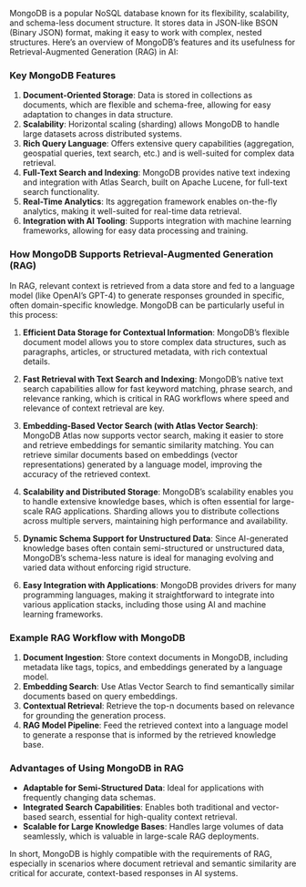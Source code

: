 MongoDB is a popular NoSQL database known for its flexibility, scalability, and schema-less document structure. It stores data in JSON-like BSON (Binary JSON) format, making it easy to work with complex, nested structures. Here’s an overview of MongoDB’s features and its usefulness for Retrieval-Augmented Generation (RAG) in AI:

### Key MongoDB Features
1. **Document-Oriented Storage**: Data is stored in collections as documents, which are flexible and schema-free, allowing for easy adaptation to changes in data structure.
2. **Scalability**: Horizontal scaling (sharding) allows MongoDB to handle large datasets across distributed systems.
3. **Rich Query Language**: Offers extensive query capabilities (aggregation, geospatial queries, text search, etc.) and is well-suited for complex data retrieval.
4. **Full-Text Search and Indexing**: MongoDB provides native text indexing and integration with Atlas Search, built on Apache Lucene, for full-text search functionality.
5. **Real-Time Analytics**: Its aggregation framework enables on-the-fly analytics, making it well-suited for real-time data retrieval.
6. **Integration with AI Tooling**: Supports integration with machine learning frameworks, allowing for easy data processing and training.

### How MongoDB Supports Retrieval-Augmented Generation (RAG)
In RAG, relevant context is retrieved from a data store and fed to a language model (like OpenAI’s GPT-4) to generate responses grounded in specific, often domain-specific knowledge. MongoDB can be particularly useful in this process:

1. **Efficient Data Storage for Contextual Information**: MongoDB’s flexible document model allows you to store complex data structures, such as paragraphs, articles, or structured metadata, with rich contextual details.

2. **Fast Retrieval with Text Search and Indexing**: MongoDB’s native text search capabilities allow for fast keyword matching, phrase search, and relevance ranking, which is critical in RAG workflows where speed and relevance of context retrieval are key.

3. **Embedding-Based Vector Search (with Atlas Vector Search)**: MongoDB Atlas now supports vector search, making it easier to store and retrieve embeddings for semantic similarity matching. You can retrieve similar documents based on embeddings (vector representations) generated by a language model, improving the accuracy of the retrieved context.

4. **Scalability and Distributed Storage**: MongoDB’s scalability enables you to handle extensive knowledge bases, which is often essential for large-scale RAG applications. Sharding allows you to distribute collections across multiple servers, maintaining high performance and availability.

5. **Dynamic Schema Support for Unstructured Data**: Since AI-generated knowledge bases often contain semi-structured or unstructured data, MongoDB’s schema-less nature is ideal for managing evolving and varied data without enforcing rigid structure.

6. **Easy Integration with Applications**: MongoDB provides drivers for many programming languages, making it straightforward to integrate into various application stacks, including those using AI and machine learning frameworks.

### Example RAG Workflow with MongoDB
1. **Document Ingestion**: Store context documents in MongoDB, including metadata like tags, topics, and embeddings generated by a language model.
2. **Embedding Search**: Use Atlas Vector Search to find semantically similar documents based on query embeddings.
3. **Contextual Retrieval**: Retrieve the top-n documents based on relevance for grounding the generation process.
4. **RAG Model Pipeline**: Feed the retrieved context into a language model to generate a response that is informed by the retrieved knowledge base.

### Advantages of Using MongoDB in RAG
- **Adaptable for Semi-Structured Data**: Ideal for applications with frequently changing data schemas.
- **Integrated Search Capabilities**: Enables both traditional and vector-based search, essential for high-quality context retrieval.
- **Scalable for Large Knowledge Bases**: Handles large volumes of data seamlessly, which is valuable in large-scale RAG deployments.

In short, MongoDB is highly compatible with the requirements of RAG, especially in scenarios where document retrieval and semantic similarity are critical for accurate, context-based responses in AI systems.
